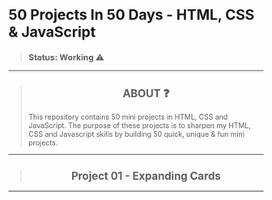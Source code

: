 # 50 Projects In 50 Days - HTML, CSS & JavaScript
>### Status: Working ⚠️

---

> <h2 style = "text-align:center" > ABOUT ❓</h2>
> This repository contains 50 mini projects in HTML, CSS and JavaScript. The purpose of these projects is to sharpen my HTML, CSS and Javascript skills by building 50 quick, unique & fun mini projects. 

---

><h2 style = "text-align:center"> Project 01 - Expanding Cards </h2>


---
